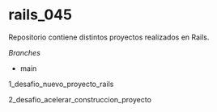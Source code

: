 # rails_045
Repositorio contiene distintos proyectos realizados en Rails.

*Branches*

* main

1_desafio_nuevo_proyecto_rails

2_desafio_acelerar_construccion_proyecto 

